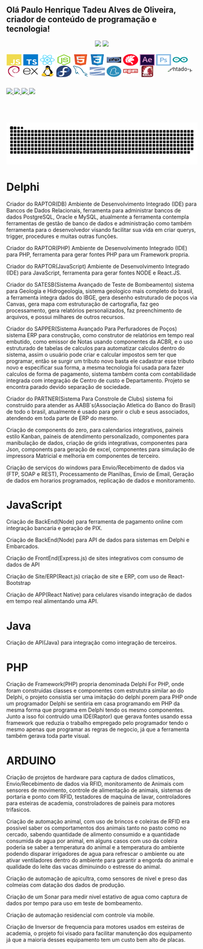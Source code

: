 ## Olá Paulo Henrique Tadeu Alves de Oliveira, criador de conteúdo de programação e tecnologia!
<div align="center">
  <a href="https://github.com/aoticombr"></a>
  <img height="180em" src="https://github-readme-stats.vercel.app/api?username=aoticombr&show_icons=true&include_all_commits=true&count_private=true"/>
  <img height="180em" src="https://github-readme-stats.vercel.app/api?username=aoticombr&layout=compact&langs_count=7"/>
</div>

<div style="display: inline_block"><br>
  <img align="center" alt="Phtado-Js" height="30" width="40" 
       src="https://raw.githubusercontent.com/devicons/devicon/master/icons/javascript/javascript-plain.svg">
  <img align="center" alt="Phtado-Ts" height="30" width="40" 
       src="https://raw.githubusercontent.com/devicons/devicon/master/icons/typescript/typescript-plain.svg">
  <img align="center" alt="Phtado-React" height="30" width="40" 
       src="https://raw.githubusercontent.com/devicons/devicon/master/icons/react/react-original.svg">
  <img align="center" alt="Phtado-React" height="30" width="40" 
       src="https://github.com/devicons/devicon/blob/master/icons/nodejs/nodejs-original.svg">
  <img align="center" alt="Phtado-HTML" height="30" width="40" 
       src="https://raw.githubusercontent.com/devicons/devicon/master/icons/html5/html5-original.svg">
  <img align="center" alt="Phtado-CSS" height="30" width="40" 
       src="https://raw.githubusercontent.com/devicons/devicon/master/icons/css3/css3-original.svg">
  <img align="center" alt="Phtado-CSS" height="30" width="40" 
       src="https://raw.githubusercontent.com/devicons/devicon/master/icons/php/php-original.svg">
  <img align="center" alt="Phtado-DELPHI" height="30" width="40" 
       src="https://github.com/aoticombr/phtado/blob/main/0386a54233f166874f0e8da3ec431b8c.png">
  <img align="center" alt="Phtado-CSS" height="30" width="40" 
       src="https://raw.githubusercontent.com/devicons/devicon/master/icons/aftereffects/aftereffects-original.svg">
  <img align="center" alt="Phtado-CSS" height="30" width="40" 
       src="https://github.com/devicons/devicon/blob/master/icons/photoshop/photoshop-line.svg">
  <img align="center" alt="Phtado-CSS" height="30" width="40" 
       src="https://raw.githubusercontent.com/devicons/devicon/master/icons/arduino/arduino-original.svg">
  <img align="center" alt="Phtado-CSS" height="30" width="40" 
       src="https://raw.githubusercontent.com/devicons/devicon/master/icons/debian/debian-original.svg">
  <img align="center" alt="Phtado-CSS" height="30" width="40" 
       src="https://github.com/devicons/devicon/blob/master/icons/express/express-original.svg">
  <img align="center" alt="Phtado-CSS" height="30" width="40" 
       src="https://raw.githubusercontent.com/devicons/devicon/master/icons/linux/linux-original.svg">
  <img align="center" alt="Phtado-CSS" height="30" width="40" 
       src="https://raw.githubusercontent.com/devicons/devicon/master/icons/fedora/fedora-original.svg">
  <img align="center" alt="Phtado-CSS" height="30" width="40" 
       src="https://raw.githubusercontent.com/devicons/devicon/master/icons/mysql/mysql-original.svg">
  <img align="center" alt="Phtado-CSS" height="30" width="40" 
       src="https://github.com/devicons/devicon/blob/master/icons/subversion/subversion-original.svg">
  <img align="center" alt="Phtado-CSS" height="30" width="40" 
       src="https://github.com/devicons/devicon/blob/master/icons/yarn/yarn-original.svg">
  <img align="center" alt="Phtado-CSS" height="30" width="40" 
       src="https://github.com/devicons/devicon/blob/master/icons/npm/npm-original-wordmark.svg">
  <img align="center" alt="Phtado-CSS" height="30" width="40" 
       src="https://github.com/devicons/devicon/blob/master/icons/rails/rails-original-wordmark.svg">
  <img align="right" alt="Phtado-pic" height="150" style="border-radius:50px;" 
       src="https://instagram.fcgh9-1.fna.fbcdn.net/v/t51.2885-19/264220838_617920306190935_5592170379746056073_n.jpg?stp=dst-jpg_s150x150&_nc_ht=instagram.fcgh9-1.fna.fbcdn.net&_nc_cat=107&_nc_ohc=pvSBNmtyqrEAX8uHtVv&tn=QApiHZqShrJ_Flij&edm=ABfd0MgBAAAA&ccb=7-5&oh=00_AT9nVgzLqhICYSk6VCRuLo6bSWO5wxMD1eCZIyssVemlhA&oe=62989569&_nc_sid=7bff83?width=676&height=676">
</div>
  
  ##
 
<div> 
  <a href="https://www.youtube.com/channel/UCemzVTEMrJmvCQ32m6e0_Vw" target="_blank">
    <img src="https://img.shields.io/badge/YouTube-FF0000?style=for-the-badge&logo=youtube&logoColor=white" target="_blank">
  </a>
  <a href="https://www.instagram.com/p.potter.cba/" target="_blank">
    <img src="https://img.shields.io/badge/-Instagram-%23E4405F?style=for-the-badge&logo=instagram&logoColor=white" target="_blank">
  </a>
  <a href = "mailto:krobrelus@gmail.com">
    <img src="https://img.shields.io/badge/-Gmail-%23333?style=for-the-badge&logo=gmail&logoColor=white" target="_blank">
  </a>
  <a href="https://www.linkedin.com/in/phtado" target="_blank">
    <img src="https://img.shields.io/badge/-LinkedIn-%230077B5?style=for-the-badge&logo=linkedin&logoColor=white" target="_blank">
  </a> 
   
  ![Snake animation](https://github.com/aoticombr/phtado/blob/main/github-contribution-grid-snake.svg)
 
</div>

##

<div>
  <h1>Delphi</h1>
  <p>Criador do RAPTOR(DB) Ambiente de Desenvolvimento Integrado (IDE) para Bancos de Dados Relacionais, ferramenta para administrar bancos de dados PostgreSQL, Oracle e MySQL, atualmente a ferramenta contempla ferramentas de gestão de banco de dados e administração como também ferramenta para o desenvolvedor visando facilitar sua vida em criar querys, trigger, procedures e muitas outras funções.
  <p>Criador do RAPTOR(PHP) Ambiente de Desenvolvimento Integrado (IDE) para PHP, ferramenta para gerar fontes PHP para um Framework propria.  
  <p>Criador do RAPTOR(JavaScript) Ambiente de Desenvolvimento Integrado (IDE) para JavaScript, ferramenta para gerar fontes NODE e React.JS.
  <p>Criador do SATESB(Sistema Avançado de Teste de Bombeamento) sistema para Geologia e Hidrogeologia, sistema geologico mais completo do brasil, a ferramenta integra dados do IBGE, gera desenho estruturado de poços via Canvas, gera mapa com estruturação de cartografia, faz geo processamento, gera relatórios personalizados, faz preenchimento de arquivos, e possui milhares de outros recursos.
  <p>Criador do SAPPER(Sistema Avançado Para Perfuradores de Poços) sistema ERP para construção, como construtor de relatórios em tempo real embutido, como emissor de Notas usando componentes da ACBR, e o uso estruturado de tabelas de calculos para automatizar calculos dentro do sistema, assim o usuário pode criar e calcular impostos sem ter que programar, então se surgir um tributo novo basta ele cadastrar esse tributo novo e especificar sua forma, a mesma tecnologia foi usada para fazer calculos de forma de pagamento, sistema também conta com contabilidade integrada com integração de Centro de custo e Departamento. Projeto se encontra parado devido separação de sociedade.
  <p>Criador do PARTNER(Sistema Para Constrole de Clubs) sistema foi construido para atender as AABB`s(Associação Atletica do Banco do Brasil) de todo o brasil, atualmente é usado para gerir o club e seus associados, atendendo em toda parte de ERP do mesmo. 
  <p>Criação de components do zero, para calendarios integrativos, paineis estilo Kanban, paineis de atendimento personalizado, componentes para manibulação de dados, criação de grids integrativas, componentes para Json, components para geração de excel, componentes para simulação de impressora Matricial e melhoria em componentes de terceiro.
  <p>Criação de serviços do windows para Envio/Recebimento de dados via (FTP, SOAP e REST), Processamento de Planilhas, Envio de Email, Geração de dados em horarios programados, replicação de dados e monitoramento.
  </br>
  <h1>JavaScript</h1>
  <p>Criação de BackEnd(Node) para ferramenta de pagamento online com integração bancaria e geração de PIX.
  <p>Criação de BackEnd(Node) para API de dados para sistemas em Delphi e Embarcados.
  <p>Criação de FrontEnd(Express.js) de sites integrativos com consumo de dados de API
  <p>Criação de Site/ERP(React.js) criação de site e ERP, com uso de React-Bootstrap 
  <p>Criação de APP(React Native) para celulares visando integração de dados em tempo real alimentando uma API.
  </br>
  <h1>Java</h1>
  <p>Criação de API(Java) para integração como integração de terceiros.
  </br>
  <h1>PHP</h1>
  <p>Criação de Framework(PHP) propria denominada Delphi For PHP, onde foram construidas classes e componentes com estrututra similar ao do Delphi, o projeto consistia ser uma imitação do delphi porem para PHP onde um programador Delphi se sentiria em casa programando em PHP da mesma forma que programa em Delphi tendo os mesmo componentes. Junto a isso foi contruido uma IDE(Raptor) que gerava fontes usando essa framework que reduzia o trabalho empregado pelo programador tendo o mesmo apenas que programar as regras de negocio, já que a ferramenta também gerava toda parte visual. 
  </br>
  <h1>ARDUINO</h1>
  <p>Criação de projetos de hardware para captura de dados climaticos, Envio/Recebimento de dados via RFID, monitoramento de Animais com sensores de movimento, controle de alimentação de animais, sistemas de portaria e ponto com RFID, testadores de maquina de lavar, controladores para esteiras de academia, constroladores de paineis para motores trifasicos.
  <p>Criação de automação animal, com uso de brincos e coleiras de RFID era possivel saber os comportamentos dos animais tanto no pasto como no cercado, sabendo quantidade de alimento consumido e a quantidade consumida de agua por animal, em alguns casos com uso da coleira poderia se saber a temperatura do animal e a temperatura do ambiente podendo disparar irrigadores de agua para refrescar o ambiente ou ate ativar ventiladores dentro do ambiente para garantir a engorda do animal e qualidade do leite das vacas diminuindo o estresse do animal.
  <p>Criação de automação de apicultra, como sensores de nivel e preso das colmeias com datação dos dados de produção. 
  <p>Criação de um Sonar para medir nivel estativo de agua como captura de dados por tempo para uso em teste de bombeamento.
  <p>Criação de automação residencial com controle via mobile.
  <p>Criação de Inversor de frequencia para motores usados em esteiras de academia, o projeto foi visado para facilitar manutenção dos equipamento já que a maioria desses equipamento tem um custo bem alto de placas.
  </br>
</div>
 

